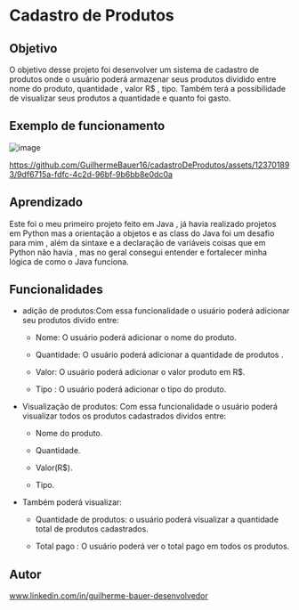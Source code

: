 # Cadastro de Produtos

## Objetivo

O objetivo desse projeto foi desenvolver um sistema de cadastro de produtos onde o usuário poderá armazenar seus produtos dividido entre nome do produto, quantidade , valor R$ , tipo. Também terá a possibilidade de visualizar seus produtos a quantidade e quanto foi gasto.

## Exemplo de funcionamento

![image](https://github.com/GuilhermeBauer16/cadastroDeProdutos/assets/123701893/0970f264-71e0-4aad-821a-62527693356f)

https://github.com/GuilhermeBauer16/cadastroDeProdutos/assets/123701893/9df6715a-fdfc-4c2d-96bf-9b6bb8e0dc0a

## Aprendizado

Este foi o meu primeiro projeto feito em Java , já havia realizado projetos em Python mas a orientação a objetos e as class do Java foi um desafio para mim , além da sintaxe e a declaração de variáveis coisas que em Python não havia , mas no geral consegui entender e fortalecer minha lógica de como o Java funciona.

## Funcionalidades 

* adição de produtos:Com essa funcionalidade o usuário poderá adicionar seu produtos divido entre:

  * Nome: O usuário poderá adicionar o nome do produto.

  * Quantidade: O usuário poderá adicionar a quantidade de produtos .

  * Valor: O usuário poderá adicionar o valor produto em R$.

  * Tipo : O usuário poderá adicionar o tipo do produto.

* Visualização de produtos: Com essa funcionalidade o usuário poderá visualizar todos os produtos cadastrados dividos entre:

  * Nome do produto.

  * Quantidade.

  * Valor(R$).

  * Tipo. 

* Também poderá visualizar:

  * Quantidade de produtos: o usuário poderá visualizar a quantidade total de produtos cadastrados.

  * Total pago : O usuário poderá ver o total pago em todos os produtos.

## Autor 

 www.linkedin.com/in/guilherme-bauer-desenvolvedor
